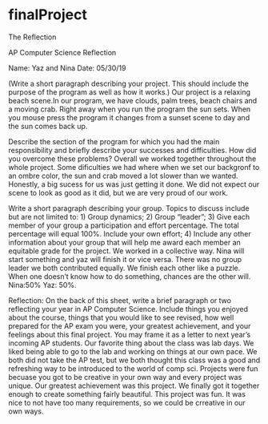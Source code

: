 # finalProject
The Reflection

AP Computer Science Reflection
 
Name: Yaz and Nina
Date: 05/30/19
 
(Write a short paragraph describing your project.  This should include the purpose of the program as well as how it works.)
	Our project is a relaxing beach scene.In our program, we have clouds, palm trees, beach chairs and a moving crab. 	Right away when you run the program the sun sets. When you mouse press the program it changes from a sunset scene to day 	and the sun comes back up.
	
Describe the section of the program for which you had the main responsibility and briefly describe your successes and difficulties.  How did you overcome these problems?
	Overall we worked together throughout the whole project. Some dificulties we had where when we set our backgronf to an ombre color, the sun and crab moved a lot slower than we wanted. Honestly, a big sucess for us was just getting it done. We did not expect our scene to look as good as it did, but we are very proud of our work.
	
Write a short paragraph describing your group.  Topics to discuss include but are not limited to:  1) Group dynamics;   2) Group “leader”;   3) Give each member of your group a participation and effort percentage.  The total percentage will equal 100%.  Include your own effort; 4) Include any other information about your group that will help me award each member an equitable grade for the project.
	We worked in a collective way. Nina will start something and yaz will finish it or vice versa. There was no group leader we both contributed equally. We finish each other like a puzzle. When one doesn’t know how to do something, chances are the other will. Nina:50% Yaz: 50%. 
	
Reflection:  On the back of this sheet, write a brief paragraph or two reflecting your year in AP Computer Science.  Include things you enjoyed about the course, things that you would like to see revised, how well prepared for the AP exam you were, your greatest achievement, and your feelings about this final project.  You may frame it as a letter to next year’s incoming AP students.
	Our favorite thing about the class was lab days. We liked being able to go to the lab and working on things at our own pace. We both did not take the AP test, but we both thought this class was a good and refreshing way to be introduced to the world of comp sci. Projects were fun becuase you got to be creative in your own way and every project was unique. Our greatest achievement was this project. We finally got it together enough to create something fairly beautiful. This project was fun. It was nice to not have too many requirements, so we could be crreative in our own ways.
